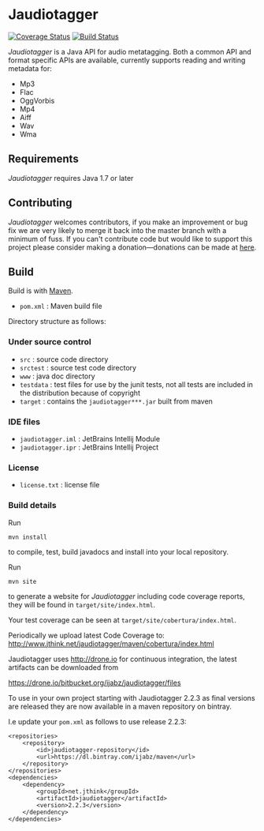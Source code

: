 # Jaudiotagger

[![Coverage Status](https://coveralls.io/repos/ijabz/jaudiotagger/badge.svg?branch=master&service=bitbucket)](https://coveralls.io/bitbucket/ijabz/jaudiotagger?branch=master)
[![Build Status](https://drone.io/bitbucket.org/ijabz/jaudiotagger/status.png)](https://drone.io/bitbucket.org/ijabz/jaudiotagger/latest)

*Jaudiotagger* is a Java API for audio metatagging. Both a common API and format
specific APIs are available, currently supports reading and writing metadata for:

- Mp3
- Flac
- OggVorbis
- Mp4
- Aiff
- Wav
- Wma

## Requirements

*Jaudiotagger* requires Java 1.7 or later

## Contributing

*Jaudiotagger* welcomes contributors, if you make an improvement or bug fix we are
very likely to merge it back into the master branch with a minimum of fuss.
If you can't contribute code but would like to support this project please consider
making a donation—donations can be made at
[here](http://www.jthink.net/jaudiotagger/donate.jsp).

## Build

Build is with [Maven](http://maven.apache.org).

- `pom.xml` : Maven build file

Directory structure as follows:

### Under source control

- `src`                  : source code directory
- `srctest`              : source test code directory
- `www`                  : java doc directory
- `testdata`             : test files for use by the junit tests, not all tests are included in the distribution because of copyright
- `target`               : contains the `jaudiotagger***.jar` built from maven

### IDE files

- `jaudiotagger.iml`     : JetBrains Intellij Module
- `jaudiotagger.ipr`     : JetBrains Intellij Project

### License

- `license.txt` : license file
 
 
### Build details

Run

    mvn install

to compile, test, build javadocs and install into your local repository.

Run

    mvn site

to generate a website for *Jaudiotagger* including code coverage reports,
they will be found in `target/site/index.html`.

Your test coverage can be seen at `target/site/cobertura/index.html`.

Periodically we upload latest Code Coverage to:
http://www.jthink.net/jaudiotagger/maven/cobertura/index.html

Jaudiotagger uses http://drone.io for continuous integration, the latest artifacts can be downloaded from

https://drone.io/bitbucket.org/ijabz/jaudiotagger/files

To use in your own project starting with Jaudiotagger 2.2.3 as final versions are
released they are now available in a maven repository on bintray.

I.e update your `pom.xml` as follows to use release 2.2.3:

    <repositories>
        <repository>
            <id>jaudiotagger-repository</id>
            <url>https://dl.bintray.com/ijabz/maven</url>
        </repository>
    </repositories>
    <dependencies>
        <dependency>
            <groupId>net.jthink</groupId>
            <artifactId>jaudiotagger</artifactId>
            <version>2.2.3</version>
        </dependency>
    </dependencies>
